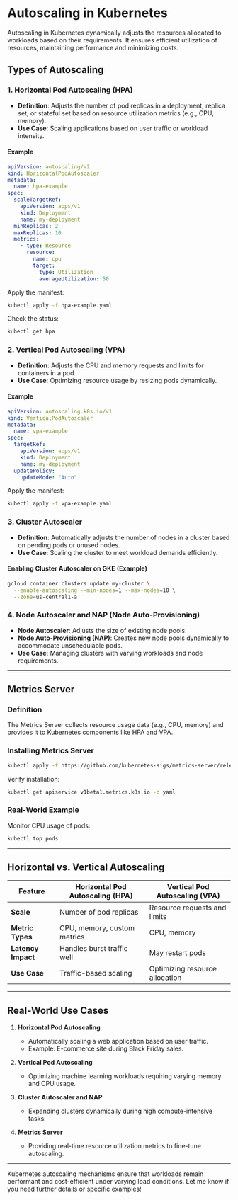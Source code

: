 # Autoscaling in Kubernetes

Autoscaling in Kubernetes dynamically adjusts the resources allocated to workloads based on their requirements. It ensures efficient utilization of resources, maintaining performance and minimizing costs.

## Types of Autoscaling

### 1. Horizontal Pod Autoscaling (HPA)
- **Definition**: Adjusts the number of pod replicas in a deployment, replica set, or stateful set based on resource utilization metrics (e.g., CPU, memory).
- **Use Case**: Scaling applications based on user traffic or workload intensity.

#### Example
```yaml
apiVersion: autoscaling/v2
kind: HorizontalPodAutoscaler
metadata:
  name: hpa-example
spec:
  scaleTargetRef:
    apiVersion: apps/v1
    kind: Deployment
    name: my-deployment
  minReplicas: 2
  maxReplicas: 10
  metrics:
    - type: Resource
      resource:
        name: cpu
        target:
          type: Utilization
          averageUtilization: 50
```
Apply the manifest:
```bash
kubectl apply -f hpa-example.yaml
```
Check the status:
```bash
kubectl get hpa
```

### 2. Vertical Pod Autoscaling (VPA)
- **Definition**: Adjusts the CPU and memory requests and limits for containers in a pod.
- **Use Case**: Optimizing resource usage by resizing pods dynamically.

#### Example
```yaml
apiVersion: autoscaling.k8s.io/v1
kind: VerticalPodAutoscaler
metadata:
  name: vpa-example
spec:
  targetRef:
    apiVersion: apps/v1
    kind: Deployment
    name: my-deployment
  updatePolicy:
    updateMode: "Auto"
```
Apply the manifest:
```bash
kubectl apply -f vpa-example.yaml
```

### 3. Cluster Autoscaler
- **Definition**: Automatically adjusts the number of nodes in a cluster based on pending pods or unused nodes.
- **Use Case**: Scaling the cluster to meet workload demands efficiently.

#### Enabling Cluster Autoscaler on GKE (Example)
```bash
gcloud container clusters update my-cluster \
  --enable-autoscaling --min-nodes=1 --max-nodes=10 \
  --zone=us-central1-a
```

### 4. Node Autoscaler and NAP (Node Auto-Provisioning)
- **Node Autoscaler**: Adjusts the size of existing node pools.
- **Node Auto-Provisioning (NAP)**: Creates new node pools dynamically to accommodate unschedulable pods.
- **Use Case**: Managing clusters with varying workloads and node requirements.

---

## Metrics Server

### Definition
The Metrics Server collects resource usage data (e.g., CPU, memory) and provides it to Kubernetes components like HPA and VPA.

### Installing Metrics Server
```bash
kubectl apply -f https://github.com/kubernetes-sigs/metrics-server/releases/latest/download/components.yaml
```
Verify installation:
```bash
kubectl get apiservice v1beta1.metrics.k8s.io -o yaml
```

### Real-World Example
Monitor CPU usage of pods:
```bash
kubectl top pods
```

---

## Horizontal vs. Vertical Autoscaling

| Feature                  | Horizontal Pod Autoscaling (HPA) | Vertical Pod Autoscaling (VPA) |
|--------------------------|----------------------------------|--------------------------------|
| **Scale**               | Number of pod replicas          | Resource requests and limits  |
| **Metric Types**        | CPU, memory, custom metrics     | CPU, memory                   |
| **Latency Impact**      | Handles burst traffic well      | May restart pods              |
| **Use Case**            | Traffic-based scaling           | Optimizing resource allocation|

---

## Real-World Use Cases

1. **Horizontal Pod Autoscaling**
   - Automatically scaling a web application based on user traffic.
   - Example: E-commerce site during Black Friday sales.

2. **Vertical Pod Autoscaling**
   - Optimizing machine learning workloads requiring varying memory and CPU usage.

3. **Cluster Autoscaler and NAP**
   - Expanding clusters dynamically during high compute-intensive tasks.

4. **Metrics Server**
   - Providing real-time resource utilization metrics to fine-tune autoscaling.

---

Kubernetes autoscaling mechanisms ensure that workloads remain performant and cost-efficient under varying load conditions. Let me know if you need further details or specific examples!
